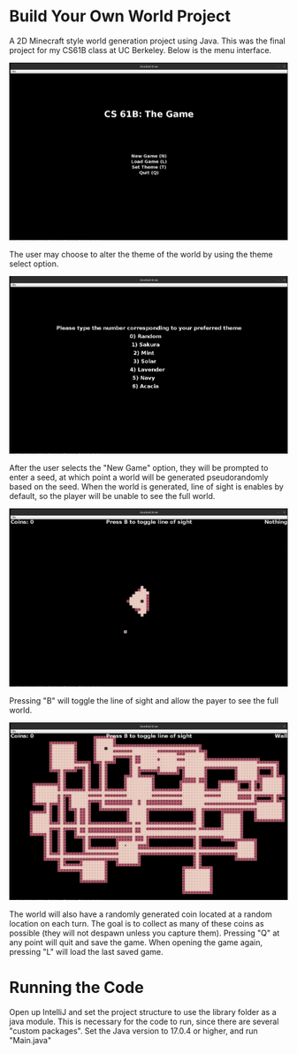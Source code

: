 # Build Your Own World Project 
A 2D Minecraft style world generation project using Java. This was the final project for my CS61B class at UC Berkeley. Below is the menu interface. 

![image](images/menu.png)

The user may choose to alter the theme of the world by using the theme select option. 

![image](images/theme.png)

After the user selects the "New Game" option, they will be prompted to enter a seed, at which point a world will be generated pseudorandomly based on the seed. When the world is generated, line of sight is enables by default, so the player will be unable to see the full world. 

![image](images/line-of-sight.png)

Pressing "B" will toggle the line of sight and allow the payer to see the full world.

![image](images/world.png)

The world will also have a randomly generated coin located at a random location on each turn. The goal is to collect as many of these coins as possible (they will not despawn unless you capture them). Pressing "Q" at any point will quit and save the game. When opening the game again, pressing "L" will load the last saved game. 

# Running the Code
Open up IntelliJ and set the project structure to use the library folder as a java module. This is necessary for the code to run, since there are several "custom packages". Set the Java version to 17.0.4 or higher, and run "Main.java"
